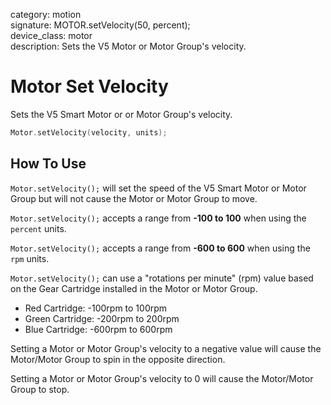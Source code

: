 category: motion  
signature: MOTOR.setVelocity(50, percent);  
device_class: motor  
description: Sets the V5 Motor or Motor Group's velocity.  

# Motor Set Velocity

Sets the V5 Smart Motor or or Motor Group's velocity.

```cpp
Motor.setVelocity(velocity, units);
```

## How To Use

`Motor.setVelocity();` will set the speed of the V5 Smart Motor or Motor Group but will not cause the Motor or Motor Group to move. 

`Motor.setVelocity();` accepts a range from **-100 to 100** when using the `percent` units.

`Motor.setVelocity();` accepts a range from **-600 to 600** when using the `rpm` units.

`Motor.setVelocity();` can use a "rotations per minute" (rpm) value based on the Gear Cartridge installed in the Motor or Motor Group.

* Red Cartridge: -100rpm to 100rpm
* Green Cartridge: -200rpm to 200rpm
* Blue Cartridge: -600rpm to 600rpm

Setting a Motor or Motor Group's velocity to a negative value will cause the Motor/Motor Group to spin in the opposite direction.

Setting a Motor or Motor Group's velocity to 0 will cause the Motor/Motor Group to stop.

<advanced>
</advanced>